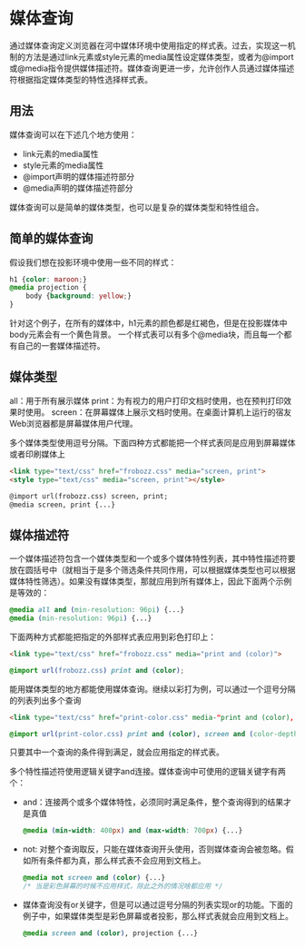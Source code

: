 # 媒体查询
通过媒体查询定义浏览器在河中媒体环境中使用指定的样式表。过去，实现这一机制的方法是通过link元素或style元素的media属性设定媒体类型，或者为@import或@media指令提供媒体描述符。媒体查询更进一步，允许创作人员通过媒体描述符根据指定媒体类型的特性选择样式表。

## 用法
媒体查询可以在下述几个地方使用：
* link元素的media属性
* style元素的media属性
* @import声明的媒体描述符部分
* @media声明的媒体描述符部分

媒体查询可以是简单的媒体类型，也可以是复杂的媒体类型和特性组合。

## 简单的媒体查询
假设我们想在投影环境中使用一些不同的样式：
```CSS
h1 {color: maroon;}
@media projection {
    body {background: yellow;}
}
```
针对这个例子，在所有的媒体中，h1元素的颜色都是红褐色，但是在投影媒体中body元素会有一个黄色背景。
一个样式表可以有多个@media块，而且每一个都有自己的一套媒体描述符。

## 媒体类型
all：用于所有展示媒体
print：为有视力的用户打印文档时使用，也在预判打印效果时使用。
screen：在屏幕媒体上展示文档时使用。在桌面计算机上运行的宿友Web浏览器都是屏幕媒体用户代理。

多个媒体类型使用逗号分隔。下面四种方式都能把一个样式表同是应用到屏幕媒体或者印刷媒体上
```HTML
<link type="text/css" href="frobozz.css" media="screen, print">
<style type="text/css" media="screen, print"></style>

@import url(frobozz.css) screen, print;
@media screen, print {...}
```

## 媒体描述符
一个媒体描述符包含一个媒体类型和一个或多个媒体特性列表，其中特性描述符要放在圆括号中（就相当于是多个筛选条件共同作用，可以根据媒体类型也可以根据媒体特性筛选）。如果没有媒体类型，那就应用到所有媒体上，因此下面两个示例是等效的：
```CSS
@media all and (min-resolution: 96pi) {...}
@media (min-resolution: 96pi) {...}
```


下面两种方式都能把指定的外部样式表应用到彩色打印上：
```HTML
<link type="text/css" href="frobozz.css" media="print and (color)">
```
```CSS
@import url(frobozz.css) print and (color);
```

能用媒体类型的地方都能使用媒体查询。继续以彩打为例，可以通过一个逗号分隔的列表列出多个查询
```HTML
<link type="text/css" href="print-color.css" media-"print and (color), screen and (color-depth: 8)" rel="stylesheet">
```
```CSS
@import url(print-color.css) print and (color), screen and (color-depth: 8);
```

只要其中一个查询的条件得到满足，就会应用指定的样式表。

多个特性描述符使用逻辑关键字and连接。媒体查询中可使用的逻辑关键字有两个：
* and：连接两个或多个媒体特性，必须同时满足条件，整个查询得到的结果才是真值
  ```CSS
  @media (min-width: 400px) and (max-width: 700px) {...}
  ```
* not: 对整个查询取反，只能在媒体查询开头使用，否则媒体查询会被忽略。假如所有条件都为真，那么样式表不会应用到文档上。
  ```CSS
  @media not screen and (color) {...}
  /* 当是彩色屏幕的时候不应用样式，除此之外的情况啥都应用 */
  ```

* 媒体查询没有or关键字，但是可以通过逗号分隔的列表实现or的功能。下面的例子中，如果媒体类型是彩色屏幕或者投影，那么样式表就会应用到文档上。
  ```CSS
  @media screen and (color), projection {...}
  ```

